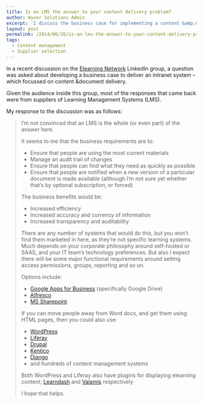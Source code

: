 ```yaml
---
title: Is an LMS the answer to your content delivery problem?
author: Wyver Solutions Admin
excerpt: 'I discuss the business case for implementing a content &amp;document management system to replace a creaking shared folder.'
layout: post
permalink: /2014/06/26/is-an-lms-the-answer-to-your-content-delivery-problem/
tags:
  - Content management
  - Supplier selection
---
```

In a recent discussion on the <a href="http://www.elearningnetwork.org/" target="_blank">Elearning Network</a> LinkedIn group, a question was asked about developing a business case to deliver an intranet system &#8211; which focussed on content &amp;document delivery.

Given the audience inside this group, most of the responses that came back were from suppliers of Learning Management Systems (LMS).

My response to the discussion was as follows:

> I&#8217;m not convinced that an LMS is the whole (or even part) of the answer here.
>
> It seems to me that the business requirements are to:
>
>   * Ensure that people are using the most current materials
>   * Manage an audit trail of changes
>   * Ensure that people can find what they need as quickly as possible
>   * Ensure that people are notified when a new version of a particular document is made available (although I&#8217;m not sure yet whether that&#8217;s by optional subscription, or forced)
>
> The business benefits would be:
>
>   * Increased efficiency
>   * Increased accuracy and currency of information
>   * Increased transparency and auditability
>
> There are any number of systems that would do this, but you won&#8217;t find them marketed in here, as they&#8217;re not specific learning systems. Much depends on your corporate philosophy around self-hosted or SAAS, and your IT team&#8217;s technology preferences. But also I expect there will be some major functional requirements around setting access permissions, groups, reporting and so on.
>
> Options include:
>
>   * <a style="font-style: normal;" href="http://www.google.com/enterprise/apps/business/" target="_blank">Google Apps for Business</a> (specifically Google Drive)
>   * <a href="http://www.alfresco.com/" target="_blank">Alfresco</a>
>   * <a href="http://office.microsoft.com/en-gb/sharepoint/" target="_blank">MS Sharepoint</a>
>
> If you can move people away from Word docs, and get them using HTML pages, then you could also use:
>
>   * <a href="http://wordpress.org/" target="_blank">WordPress</a>
>   * <a href="http://www.liferay.com/" target="_blank">Liferay</a>
>   * <a href="https://www.drupal.org/" target="_blank">Drupal</a>
>   * <a href="http://www.kentico.com/" target="_blank">Kentico</a>
>   * <a href="https://www.djangoproject.com/" target="_blank">Django</a>
>   * and hundreds of content management systems
>
> Both WordPress and Liferay also have plugins for displaying elearning content; <a href="http://www.learndash.com/" target="_blank">Learndash</a> and <a href="http://www.valamislearning.com" target="_blank">Valamis</a> respectively
>
> I hope that helps.

